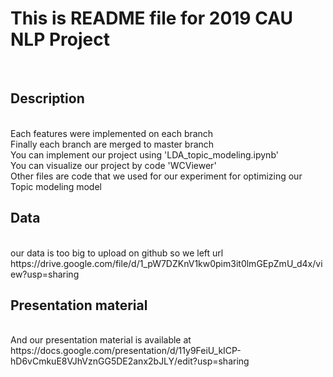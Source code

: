 <h1>This is README file for 2019 CAU NLP Project </h1><br>
<h2>Description</h2> <br>
Each features were implemented on each branch <br>
Finally each branch are merged to master branch <br>
You can implement our project using 'LDA_topic_modeling.ipynb' <br>
You can visualize our project by code 'WCViewer' <br>
Other files are code that we used for our experiment for optimizing our Topic modeling model <br>
<h2>Data</h2> <br>
our data is too big to upload on github so we left url <br>
https://drive.google.com/file/d/1_pW7DZKnV1kw0pim3it0lmGEpZmU_d4x/view?usp=sharing <br>
<h2>Presentation material</h2> <br>
And our presentation material is available at<br>
https://docs.google.com/presentation/d/11y9FeiU_kICP-hD6vCmkuE8VJhVznGG5DE2anx2bJLY/edit?usp=sharing
